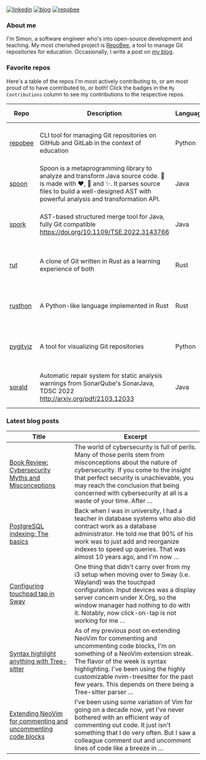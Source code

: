 
[![linkedin](https://img.shields.io/badge/-linkedin-blue?style=for-the-badge)](https://www.linkedin.com/in/simon-lars%C3%A9n-b665b3102/)
[![blog](https://img.shields.io/badge/-blog-lightgrey?style=for-the-badge)](https://slar.se)
[![repobee](https://img.shields.io/badge/-repobee-blue?style=for-the-badge)](https://repobee.org)

### About me
I'm Simon, a software engineer who's into open-source development and teaching.
My most cherished project is [RepoBee](https://repobee.org), a tool to manage
Git repositories for education. Occasionally, I write a post on [my
blog](https://slar.se).

### Favorite repos
Here's a table of the repos I'm most actively contributing to, or am most proud
of to have contributed to, or both! Click the badges in the `My Contributions`
column to see my contributions to the respective repos.

| Repo                                           | Description                                                                                                                                                                                                                            | Language   | Stars                                                                                                             | My Contributions                                                                                                                                                                                                                                                                                    |
|------------------------------------------------|----------------------------------------------------------------------------------------------------------------------------------------------------------------------------------------------------------------------------------------|------------|-------------------------------------------------------------------------------------------------------------------|-----------------------------------------------------------------------------------------------------------------------------------------------------------------------------------------------------------------------------------------------------------------------------------------------------|
| [repobee](https://github.com/repobee/repobee)  | CLI tool for managing Git repositories on GitHub and GitLab in the context of education                                                                                                                                                | Python     | [![GitHub stars](https://img.shields.io/badge/%E2%AD%90-67-blue)](https://github.com/repobee/repobee/stargazers)  | [![My commits](https://img.shields.io/badge/%23commits-784-blue)](https://github.com/repobee/repobee/commits?author=slarse) [![My commits past 30 days](https://img.shields.io/badge/%23commits%20(30%20days)-0-blue)](https://github.com/repobee/repobee/commits?author=slarse&since=2024-06-06)   |
| [spoon](https://github.com/INRIA/spoon)        | Spoon is a metaprogramming library to analyze and transform Java source code. :spoon: is made with :heart:, :beers: and :sparkles:. It parses source files to build a well-designed AST with powerful analysis and transformation API. | Java       | [![GitHub stars](https://img.shields.io/badge/%E2%AD%90-1708-blue)](https://github.com/inria/spoon/stargazers)    | [![My commits](https://img.shields.io/badge/%23commits-106-blue)](https://github.com/inria/spoon/commits?author=slarse) [![My commits past 30 days](https://img.shields.io/badge/%23commits%20(30%20days)-0-blue)](https://github.com/inria/spoon/commits?author=slarse&since=2024-06-06)           |
| [spork](https://github.com/ASSERT-KTH/spork)   | AST-based structured merge tool for Java, fully Git compatible https://doi.org/10.1109/TSE.2022.3143766                                                                                                                                | Java       | [![GitHub stars](https://img.shields.io/badge/%E2%AD%90-49-blue)](https://github.com/KTH/spork/stargazers)        | [![My commits](https://img.shields.io/badge/%23commits-313-blue)](https://github.com/KTH/spork/commits?author=slarse) [![My commits past 30 days](https://img.shields.io/badge/%23commits%20(30%20days)-0-blue)](https://github.com/KTH/spork/commits?author=slarse&since=2024-06-06)               |
| [rut](https://github.com/slarse/rut)           | A clone of Git written in Rust as a learning experience of both                                                                                                                                                                        | Rust       | [![GitHub stars](https://img.shields.io/badge/%E2%AD%90-3-blue)](https://github.com/slarse/rut/stargazers)        | [![My commits](https://img.shields.io/badge/%23commits-169-blue)](https://github.com/slarse/rut/commits?author=slarse) [![My commits past 30 days](https://img.shields.io/badge/%23commits%20(30%20days)-0-blue)](https://github.com/slarse/rut/commits?author=slarse&since=2024-06-06)             |
| [rusthon](https://github.com/slarse/rusthon)   | A Python-like language implemented in Rust                                                                                                                                                                                             | Rust       | [![GitHub stars](https://img.shields.io/badge/%E2%AD%90-2-blue)](https://github.com/slarse/rusthon/stargazers)    | [![My commits](https://img.shields.io/badge/%23commits-30-blue)](https://github.com/slarse/rusthon/commits?author=slarse) [![My commits past 30 days](https://img.shields.io/badge/%23commits%20(30%20days)-0-blue)](https://github.com/slarse/rusthon/commits?author=slarse&since=2024-06-06)      |
| [pygitviz](https://github.com/slarse/pygitviz) | A tool for visualizing Git repositories                                                                                                                                                                                                | Python     | [![GitHub stars](https://img.shields.io/badge/%E2%AD%90-7-blue)](https://github.com/slarse/pygitviz/stargazers)   | [![My commits](https://img.shields.io/badge/%23commits-37-blue)](https://github.com/slarse/pygitviz/commits?author=slarse) [![My commits past 30 days](https://img.shields.io/badge/%23commits%20(30%20days)-0-blue)](https://github.com/slarse/pygitviz/commits?author=slarse&since=2024-06-06)    |
| [sorald](https://github.com/ASSERT-KTH/sorald) | Automatic repair system for static analysis warnings from SonarQube's SonarJava, TDSC 2022 http://arxiv.org/pdf/2103.12033                                                                                                             | Java       | [![GitHub stars](https://img.shields.io/badge/%E2%AD%90-89-blue)](https://github.com/SpoonLabs/sorald/stargazers) | [![My commits](https://img.shields.io/badge/%23commits-217-blue)](https://github.com/SpoonLabs/sorald/commits?author=slarse) [![My commits past 30 days](https://img.shields.io/badge/%23commits%20(30%20days)-0-blue)](https://github.com/SpoonLabs/sorald/commits?author=slarse&since=2024-06-06) |

### Latest blog posts
| Title                                                                                                                          | Excerpt                                                                                                                                                                                                                                                                                                                  |
|--------------------------------------------------------------------------------------------------------------------------------|--------------------------------------------------------------------------------------------------------------------------------------------------------------------------------------------------------------------------------------------------------------------------------------------------------------------------|
| [Book Review: Cybersecurity Myths and Misconceptions](https://slar.se/book-review-cybersecurity-myths-and-misconceptions.html) | The world of cybersecurity is full of perils. Many of those perils stem from misconceptions about the nature of cybersecurity. If you come to the insight that perfect security is unachievable, you may reach the conclusion that being concerned with cybersecurity at all is a waste of your time. After …            |
| [PostgreSQL indexing: The basics](https://slar.se/postgresql-indexing-basics.html)                                             | Back when I was in university, I had a teacher in database systems who also did contract work as a database administrator. He told me that 90% of his work was to just add and reorganize indexes to speed up queries. That was almost 10 years ago, and I'm now …                                                       |
| [Configuring touchpad tap in Sway](https://slar.se/configuring-touchpad-in-sway.html)                                          | One thing that didn't carry over from my i3 setup when moving over to Sway (i.e. Wayland) was the touchpad configuration. Input devices was a display server concern under X.Org, so the window manager had nothing to do with it. Notably, now click-on-tap is not working for me …                                     |
| [Syntax highlight anything with Tree-sitter](https://slar.se/syntax-highlight-anything-with-tree-sitter.html)                  | As of my previous post on extending NeoVim for commenting and uncommenting code blocks, I'm on something of a NeoVim extension streak. The flavor of the week is syntax highlighting. I've been using the highly customizable nvim-treesitter for the past few years. This depends on there being a Tree-sitter parser … |
| [Extending NeoVim for commenting and uncommenting code blocks](https://slar.se/comment-and-uncomment-code-in-neovim.html)      | I've been using some variation of Vim for going on a decade now, yet I've never bothered with an efficient way of commenting out code. It just isn't something that I do very often. But I saw a colleague comment out and uncomment lines of code like a breeze in …                                                    |